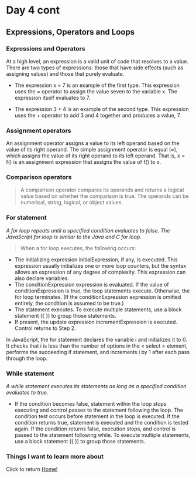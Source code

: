 # Day 4 cont

## Expressions, Operators and Loops

### Expressions and Operators

At a high level, an expression is a valid unit of code that resolves to a value. There are two types of expressions: those that have side effects (such as assigning values) and those that purely evaluate.

* The expression x = 7 is an example of the first type. This expression uses the = operator to assign the value seven to the variable x. The expression itself evaluates to 7.

* The expression 3 + 4 is an example of the second type. This expression uses the + operator to add 3 and 4 together and produces a value, 7.

### Assignment operators

An assignment operator assigns a value to its left operand based on the value of its right operand. The simple assignment operator is equal (=), which assigns the value of its right operand to its left operand. That is, x = f() is an assignment expression that assigns the value of f() to x.

### Comparison operators

> A comparison operator compares its operands and returns a logical value based on whether the comparison is true. The operands can be numerical, string, logical, or object values.

### For statement

*A for loop repeats until a specified condition evaluates to false. The JavaScript for loop is similar to the Java and C for loop.*

> When a for loop executes, the following occurs:

* The initializing expression initialExpression, if any, is executed. This expression usually initializes one or more loop counters, but the syntax allows an expression of any degree of complexity. This expression can also declare variables.
* The conditionExpression expression is evaluated. If the value of conditionExpression is true, the loop statements execute. Otherwise, the for loop terminates. (If the conditionExpression expression is omitted entirely, the condition is assumed to be true.)
* The statement executes. To execute multiple statements, use a block statement ({ }) to group those statements.
* If present, the update expression incrementExpression is executed.
Control returns to Step 2.

In JavaScript, the for statement declares the variable i and initializes it to 0. It checks that i is less than the number of options in the < select > element, performs the succeeding if statement, and increments i by 1 after each pass through the loop.

### While statement

*A while statement executes its statements as long as a specified condition evaluates to true.*

* If the condition becomes false, statement within the loop stops executing and control passes to the statement following the loop. The condition test occurs before statement in the loop is executed. If the condition returns true, statement is executed and the condition is tested again. If the condition returns false, execution stops, and control is passed to the statement following while. To execute multiple statements, use a block statement ({ }) to group those statements.

### Things I want to learn more about

Click to return [Home!](../README.md)
